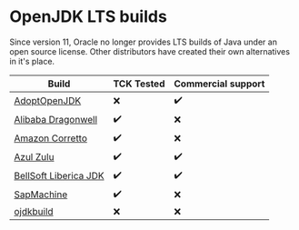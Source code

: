 # OpenJDK LTS builds

Since version 11, Oracle no longer provides LTS builds of Java under an open source license. Other distributors have created their own alternatives in it's place.

| Build                             | TCK Tested | Commercial support |
| --------------------------------- | ---------- | ------------------ |
| [AdoptOpenJDK][adoptjdk]          | ❌          | ✔️                  |
| [Alibaba Dragonwell][dragonwell]  | ✔️          | ❌                  |
| [Amazon Corretto][coretto]        | ✔️          | ❌                  |
| [Azul Zulu][zulu]                 | ✔️          | ✔️                  |
| [BellSoft Liberica JDK][liberica] | ✔️          | ✔️                  |
| [SapMachine][sap]                 | ✔️          | ❌                  |
| [ojdkbuild][ojdk]                 | ❌          | ❌                  |

[adoptjdk]: https://adoptopenjdk.net/
[dragonwell]: https://github.com/alibaba/dragonwell8
[coretto]: https://aws.amazon.com/corretto
[zulu]: https://www.azul.com/downloads/zulu-community
[liberica]: https://bell-sw.com/
[sap]: https://sap.github.io/SapMachine/
[ojdk]: https://github.com/ojdkbuild/ojdkbuild